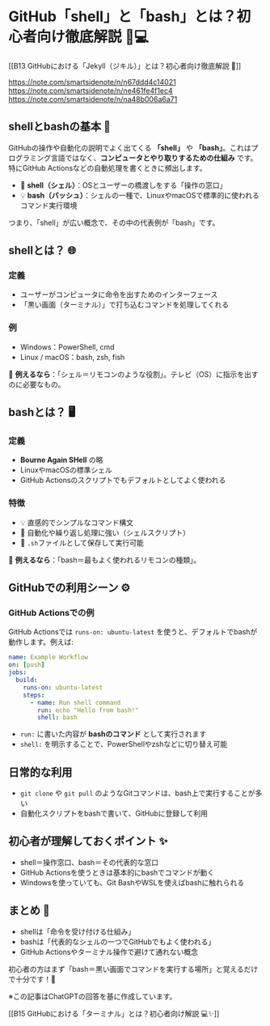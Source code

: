 # GitHub「shell」と「bash」とは？初心者向け徹底解説 🐚💻

[[B13 GitHubにおける「Jekyll（ジキル）」とは？初心者向け徹底解説 🚀]]

https://note.com/smartsidenote/n/n67ddd4c14021
https://note.com/smartsidenote/n/ne461fe4f1ec4
https://note.com/smartsidenote/n/na48b006a6a71

## shellとbashの基本 📝
GitHubの操作や自動化の説明でよく出てくる **「shell」** や **「bash」**。これはプログラミング言語ではなく、**コンピュータとやり取りするための仕組み** です。特にGitHub Actionsなどの自動処理を書くときに頻出します。

- 🐚 **shell（シェル）**：OSとユーザーの橋渡しをする「操作の窓口」  
- 💡 **bash（バッシュ）**：シェルの一種で、LinuxやmacOSで標準的に使われるコマンド実行環境  

つまり、「shell」が広い概念で、その中の代表例が「bash」です。

## shellとは？ 🌐
### 定義
- ユーザーがコンピュータに命令を出すためのインターフェース  
- 「黒い画面（ターミナル）」で打ち込むコマンドを処理してくれる  

### 例
- Windows：PowerShell, cmd  
- Linux / macOS：bash, zsh, fish  

📌 **例えるなら**：「シェル＝リモコンのような役割」。テレビ（OS）に指示を出すのに必要なもの。

## bashとは？ 🖥️
### 定義
- **Bourne Again SHell** の略  
- LinuxやmacOSの標準シェル  
- GitHub Actionsのスクリプトでもデフォルトとしてよく使われる  

### 特徴
- 💡 直感的でシンプルなコマンド構文  
- 🔁 自動化や繰り返し処理に強い（シェルスクリプト）  
- 📜 `.sh`ファイルとして保存して実行可能  

📌 **例えるなら**：「bash＝最もよく使われるリモコンの種類」。

## GitHubでの利用シーン ⚙️
### GitHub Actionsでの例
GitHub Actionsでは `runs-on: ubuntu-latest` を使うと、デフォルトでbashが動作します。例えば:

```yaml
name: Example Workflow
on: [push]
jobs:
  build:
    runs-on: ubuntu-latest
    steps:
      - name: Run shell command
        run: echo "Hello from bash!"
        shell: bash
```

- `run:` に書いた内容が **bashのコマンド** として実行されます  
- `shell:` を明示することで、PowerShellやzshなどに切り替え可能  

## 日常的な利用
- `git clone` や `git pull` のようなGitコマンドは、bash上で実行することが多い  
- 自動化スクリプトをbashで書いて、GitHubに登録して利用  

## 初心者が理解しておくポイント ✨
- shell＝操作窓口、bash＝その代表的な窓口  
- GitHub Actionsを使うときは基本的にbashでコマンドが動く  
- Windowsを使っていても、Git BashやWSLを使えばbashに触れられる  

## まとめ 🎯
- shellは「命令を受け付ける仕組み」  
- bashは「代表的なシェルの一つでGitHubでもよく使われる」  
- GitHub Actionsやターミナル操作で避けて通れない概念  

初心者の方はまず「bash＝黒い画面でコマンドを実行する場所」と覚えるだけで十分です！🚀  

※この記事はChatGPTの回答を基に作成しています。

[[B15  GitHubにおける「ターミナル」とは？初心者向け解説 💻✨]]
